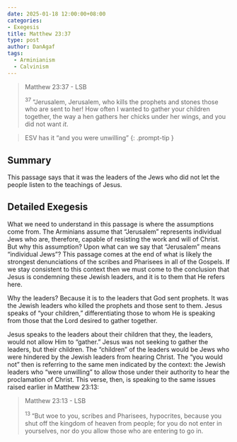 ```yaml
---
date: 2025-01-18 12:00:00+08:00
categories:
- Exegesis
title: Matthew 23:37
type: post
author: DanAgaf
tags:
  - Arminianism
  - Calvinism
---
```


>  Matthew 23:37 - LSB
>
> <sup> 37 </sup>“Jerusalem, Jerusalem, who kills the prophets and stones those who are sent to her! How often I wanted to gather your children together, the way a hen gathers her chicks under her wings, and you did not want <i>it</i>.

> ESV has it “and you were unwilling”
{: .prompt-tip }

## Summary
This passage says that it was the leaders of the Jews who did not let the people listen to the teachings of Jesus.

## Detailed Exegesis
What we need to understand in this passage is where the assumptions come from. The Arminians assume that “Jerusalem” represents individual Jews who are, therefore, capable of resisting the work and will of Christ. But why this assumption? Upon what can we say that “Jerusalem” means “individual Jews”? This passage comes at the end of what is likely the strongest denunciations of the scribes and Pharisees in all of the Gospels. If we stay consistent to this context then we must come to the conclusion that Jesus is condemning these Jewish leaders, and it is to them that He refers here.

Why the leaders? Because it is to the leaders that God sent prophets. It was the Jewish leaders who killed the prophets and those sent to them. Jesus speaks of “your children,” differentiating those to whom He is speaking from those that the Lord desired to gather together.

Jesus speaks to the leaders about their children that they, the leaders, would not allow Him to “gather.” Jesus was not seeking to gather the leaders, but their children. The “children” of the leaders would be Jews who were hindered by the Jewish leaders from hearing Christ. The “you would not” then is referring to the same men indicated by the context: the Jewish leaders who “were unwilling” to allow those under their authority to hear the proclamation of Christ. This verse, then, is speaking to the same issues raised earlier in Matthew 23:13:

>  Matthew 23:13 - LSB
>
> <sup> 13 </sup>“But woe to you, scribes and Pharisees, hypocrites, because you shut off the kingdom of heaven from people; for you do not enter in yourselves, nor do you allow those who are entering to go in.
